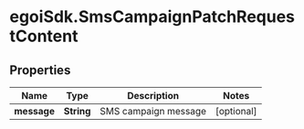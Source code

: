 # egoiSdk.SmsCampaignPatchRequestContent

## Properties
Name | Type | Description | Notes
------------ | ------------- | ------------- | -------------
**message** | **String** | SMS campaign message | [optional] 


